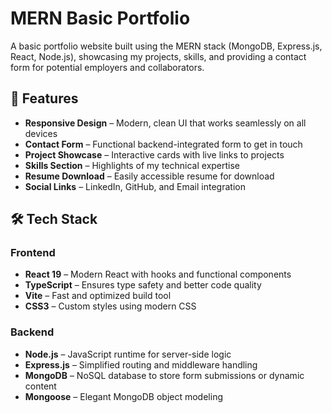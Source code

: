 # MERN Basic Portfolio 

A basic portfolio website built using the MERN stack (MongoDB, Express.js, React, Node.js), showcasing my projects, skills, and providing a contact form for potential employers and collaborators.

## 🌟 Features

- **Responsive Design** – Modern, clean UI that works seamlessly on all devices  
- **Contact Form** – Functional backend-integrated form to get in touch  
- **Project Showcase** – Interactive cards with live links to projects  
- **Skills Section** – Highlights of my technical expertise  
- **Resume Download** – Easily accessible resume for download  
- **Social Links** – LinkedIn, GitHub, and Email integration  

## 🛠️ Tech Stack

### Frontend
- **React 19** – Modern React with hooks and functional components  
- **TypeScript** – Ensures type safety and better code quality  
- **Vite** – Fast and optimized build tool  
- **CSS3** – Custom styles using modern CSS  

### Backend
- **Node.js** – JavaScript runtime for server-side logic  
- **Express.js** – Simplified routing and middleware handling  
- **MongoDB** – NoSQL database to store form submissions or dynamic content  
- **Mongoose** – Elegant MongoDB object modeling  
